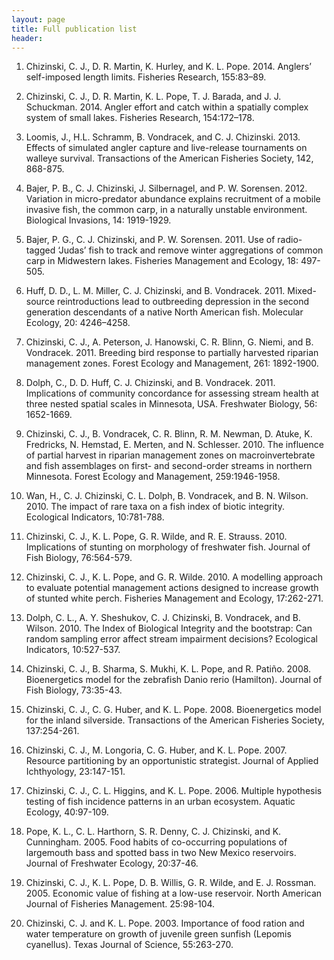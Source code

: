 ```yaml
---
layout: page
title: Full publication list
header: 
--- 
```



1.	Chizinski, C. J., D. R. Martin, K. Hurley, and K. L. Pope. 2014. Anglers’ self-imposed length limits.  Fisheries Research, 155:83–89.

2.	Chizinski, C. J., D. R. Martin, K. L. Pope, T. J. Barada, and J. J. Schuckman.  2014. Angler effort and catch within a spatially complex system of small lakes.  Fisheries Research, 154:172–178.

3.	Loomis, J., H.L. Schramm, B. Vondracek, and C. J. Chizinski. 2013. Effects of simulated angler capture and live-release tournaments on walleye survival.  Transactions of the American Fisheries Society, 142, 868-875.
4.	Bajer, P. B., C. J. Chizinski, J. Silbernagel, and P. W. Sorensen.  2012.  Variation in micro-predator abundance explains recruitment of a mobile invasive fish, the common carp, in a naturally unstable environment. Biological Invasions, 14: 1919-1929.

5.	Bajer, P. G., C. J. Chizinski, and P. W. Sorensen.  2011.  Use of radio-tagged ‘Judas’ fish to track and remove winter aggregations of common carp in Midwestern lakes.  Fisheries Management and Ecology, 18: 497-505. 

6.	Huff, D. D., L. M. Miller, C. J. Chizinski, and B. Vondracek.  2011.  Mixed-source reintroductions lead to outbreeding depression in the second generation descendants of a native North American fish.  Molecular Ecology, 20: 4246–4258.

7.	Chizinski, C. J., A. Peterson, J. Hanowski, C. R. Blinn, G. Niemi, and B. Vondracek.  2011.  Breeding bird response to partially harvested riparian management zones.  Forest Ecology and Management, 261: 1892-1900.

8.	Dolph, C., D. D. Huff, C. J. Chizinski, and B. Vondracek.  2011.  Implications of community concordance for assessing stream health at three nested spatial scales in Minnesota, USA.  Freshwater Biology, 56: 1652-1669.

9.	Chizinski, C. J., B. Vondracek, C. R. Blinn, R. M. Newman, D. Atuke, K. Fredricks, N. Hemstad, E. Merten, and N. Schlesser.  2010.  The influence of partial harvest in riparian management zones on macroinvertebrate and fish assemblages on first- and second-order streams in northern Minnesota.  Forest Ecology and Management, 259:1946-1958.

10.	Wan, H., C. J. Chizinski, C. L. Dolph, B. Vondracek, and B. N. Wilson.  2010.  The impact of rare taxa on a fish index of biotic integrity.  Ecological Indicators, 10:781-788.

11.	Chizinski, C. J., K. L. Pope, G. R. Wilde, and R. E. Strauss.  2010.  Implications of stunting on morphology of freshwater fish. Journal of Fish Biology, 76:564-579.

12.	Chizinski, C. J., K. L. Pope, and G. R. Wilde.  2010.  A modelling approach to evaluate potential management actions designed to increase growth of stunted white perch.  Fisheries Management and Ecology, 17:262-271.

13.	Dolph, C. L., A. Y. Sheshukov, C. J. Chizinski, B. Vondracek, and B. Wilson.  2010.  The Index of Biological Integrity and the bootstrap: Can random sampling error affect stream impairment decisions?  Ecological Indicators, 10:527-537.

14.	Chizinski, C. J., B. Sharma, S. Mukhi, K. L. Pope, and R. Patiño.  2008.  Bioenergetics model for the zebrafish Danio rerio (Hamilton).  Journal of Fish Biology, 73:35-43.

15.	Chizinski, C. J., C. G. Huber, and K. L. Pope.  2008.  Bioenergetics model for the inland silverside.  Transactions of the American Fisheries Society, 137:254-261.

16.	Chizinski, C. J., M. Longoria, C. G. Huber, and K. L. Pope.  2007.  Resource partitioning by an opportunistic strategist.  Journal of Applied Ichthyology, 23:147-151.

17.	Chizinski, C. J., C. L. Higgins, and K. L. Pope.  2006.  Multiple hypothesis testing of fish incidence patterns in an urban ecosystem.  Aquatic Ecology, 40:97-109.

18.	Pope, K. L., C. L. Harthorn, S. R. Denny, C. J. Chizinski, and K. Cunningham.  2005.  Food habits of co-occurring populations of largemouth bass and spotted bass in two New Mexico reservoirs.  Journal of Freshwater Ecology, 20:37-46.

19.	Chizinski, C. J., K. L. Pope, D. B. Willis, G. R. Wilde, and E. J. Rossman.  2005.  Economic value of fishing at a low-use reservoir.  North American Journal of Fisheries Management. 25:98-104. 

20.	Chizinski, C. J. and K. L. Pope.  2003.  Importance of food ration and water temperature on growth of juvenile green sunfish (Lepomis cyanellus).  Texas Journal of Science, 55:263-270.

